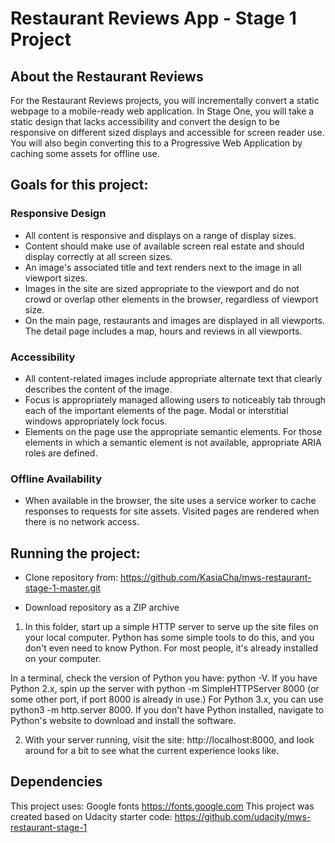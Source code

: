 # Restaurant Reviews App - Stage 1 Project

## About the Restaurant Reviews

For the Restaurant Reviews projects, you will incrementally convert a static webpage to a mobile-ready web application. In Stage One, you will take a static design that lacks accessibility and convert the design to be responsive on different sized displays and accessible for screen reader use. You will also begin converting this to a Progressive Web Application by caching some assets for offline use.

## Goals for this project:

### Responsive Design

- All content is responsive and displays on a range of display sizes.
- Content should make use of available screen real estate and should display correctly at all screen sizes.
- An image's associated title and text renders next to the image in all viewport sizes.
- Images in the site are sized appropriate to the viewport and do not crowd or overlap other elements in the browser, regardless of viewport size.
- On the main page, restaurants and images are displayed in all viewports. The detail page includes a map, hours and reviews in all viewports.

### Accessibility

- All content-related images include appropriate alternate text that clearly describes the content of the image.
- Focus is appropriately managed allowing users to noticeably tab through each of the important elements of the page. Modal or interstitial windows appropriately lock focus.
- Elements on the page use the appropriate semantic elements. For those elements in which a semantic element is not available, appropriate ARIA roles are defined.

### Offline Availability

- When available in the browser, the site uses a service worker to cache responses to requests for site assets. Visited pages are rendered when there is no network access.

## Running the project:

- Clone repository from: https://github.com/KasiaCha/mws-restaurant-stage-1-master.git

- Download repository as a ZIP archive

1. In this folder, start up a simple HTTP server to serve up the site files on your local computer. Python has some simple tools to do this, and you don't even need to know Python. For most people, it's already installed on your computer.

In a terminal, check the version of Python you have: python -V. If you have Python 2.x, spin up the server with python -m SimpleHTTPServer 8000 (or some other port, if port 8000 is already in use.) For Python 3.x, you can use python3 -m http.server 8000. If you don't have Python installed, navigate to Python's website to download and install the software.

2. With your server running, visit the site: http://localhost:8000, and look around for a bit to see what the current experience looks like.

## Dependencies

This project uses: Google fonts https://fonts.google.com
This project was created based on Udacity starter code: https://github.com/udacity/mws-restaurant-stage-1
